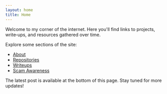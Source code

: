 ```yaml
---
layout: home
title: Home
---
```


Welcome to my corner of the internet. Here you'll find links to projects,
write‑ups, and resources gathered over time.

Explore some sections of the site:

- [About](/about/)
- [Repositories](/repos/)
- [Writeups](/writeups/)
- [Scam Awareness](/scam/)

The latest post is available at the bottom of this page. Stay tuned for more
updates!
